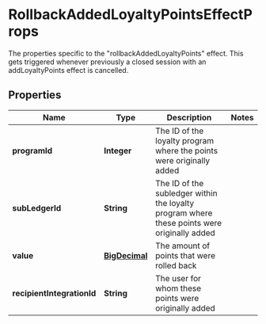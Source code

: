 

# RollbackAddedLoyaltyPointsEffectProps

The properties specific to the \"rollbackAddedLoyaltyPoints\" effect. This gets triggered whenever previously a closed session with an addLoyaltyPoints effect is cancelled.
## Properties

Name | Type | Description | Notes
------------ | ------------- | ------------- | -------------
**programId** | **Integer** | The ID of the loyalty program where the points were originally added | 
**subLedgerId** | **String** | The ID of the subledger within the loyalty program where these points were originally added | 
**value** | [**BigDecimal**](BigDecimal.md) | The amount of points that were rolled back | 
**recipientIntegrationId** | **String** | The user for whom these points were originally added | 



